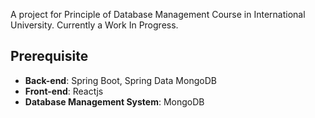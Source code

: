 A project for Principle of Database Management Course in International University. Currently a Work In Progress.

## Prerequisite
- **Back-end**: Spring Boot, Spring Data MongoDB
- **Front-end**: Reactjs
- **Database Management System**: MongoDB

